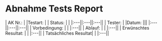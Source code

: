# Abnahme Tests Report

| AK Nr.: | |Testart: |  | Status: | |
|:---||:---||:---||
| Tester: | |Datum: |||
|:---||:---||:---||
| Vorbedingung: |   |
|:---||
| Ablauf: | |
|:---||
| Erwünschtes Resultat: |  |
|:---||
| Tatsächliches Resultat|  |
|:---||


